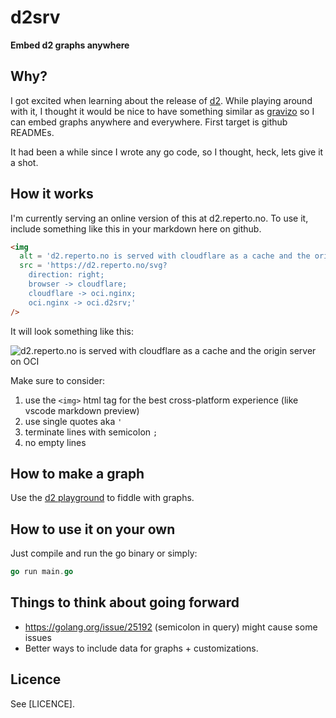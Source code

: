 # d2srv

**Embed d2 graphs anywhere**

## Why?

I got excited when learning about the release of [d2](https://d2lang.com/). While playing around with it, I thought it would be nice to have something similar as [gravizo](https://www.gravizo.com/) so I can embed graphs anywhere and everywhere. First target is github READMEs.

It had been a while since I wrote any go code, so I thought, heck, lets give it a shot.

## How it works

I'm currently serving an online version of this at d2.reperto.no. To use it, include something like this in your markdown here on github.

```html
<img
  alt = 'd2.reperto.no is served with cloudflare as a cache and the origin server on OCI'
  src = 'https://d2.reperto.no/svg?
    direction: right;
    browser -> cloudflare;
    cloudflare -> oci.nginx;
    oci.nginx -> oci.d2srv;'
/>
```

It will look something like this:

<img
  alt = 'd2.reperto.no is served with cloudflare as a cache and the origin server on OCI'
  src = 'https://d2.reperto.no/svg?
    direction: right;
    browser -> cloudflare;
    cloudflare -> oci.nginx;
    oci.nginx -> oci.d2srv;'
/>

Make sure to consider:

1. use the `<img>` html tag for the best cross-platform experience (like vscode markdown preview)
2. use single quotes aka `'`
3. terminate lines with semicolon `;`
4. no empty lines

## How to make a graph

Use the [d2 playground](https://play.d2lang.com) to fiddle with graphs.

## How to use it on your own

Just compile and run the go binary or simply:

```go
go run main.go
```

## Things to think about going forward

* https://golang.org/issue/25192 (semicolon in query) might cause some issues
* Better ways to include data for graphs + customizations.

## Licence

See [LICENCE].

